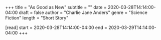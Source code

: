 +++
title = "As Good as New"
subtitle = ""
date = 2020-03-28T14:14:00-04:00
draft = false
author = "Charlie Jane Anders"
genre = "Science Fiction"
length = "Short Story"

[read]
  start = 2020-03-28T14:14:00-04:00
  end = 2020-03-29T14:14:00-04:00
+++
